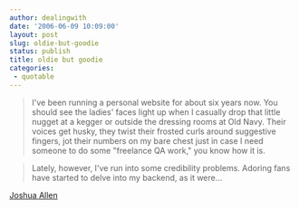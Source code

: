 ```yaml
---
author: dealingwith
date: '2006-06-09 10:09:00'
layout: post
slug: oldie-but-goodie
status: publish
title: oldie but goodie
categories:
 - quotable
---
```


> I've been running a personal website for about six years now. You should see the ladies' faces light up when I casually drop that little nugget at a kegger or outside the dressing rooms at Old Navy. Their voices get husky, they twist their frosted curls around suggestive fingers, jot their numbers on my bare chest just in case I need someone to do some "freelance QA work," you know how it is.

> Lately, however, I've run into some credibility problems. Adoring fans have started to delve into my backend, as it were...

[Joshua Allen](http://www.fireland.com/)
